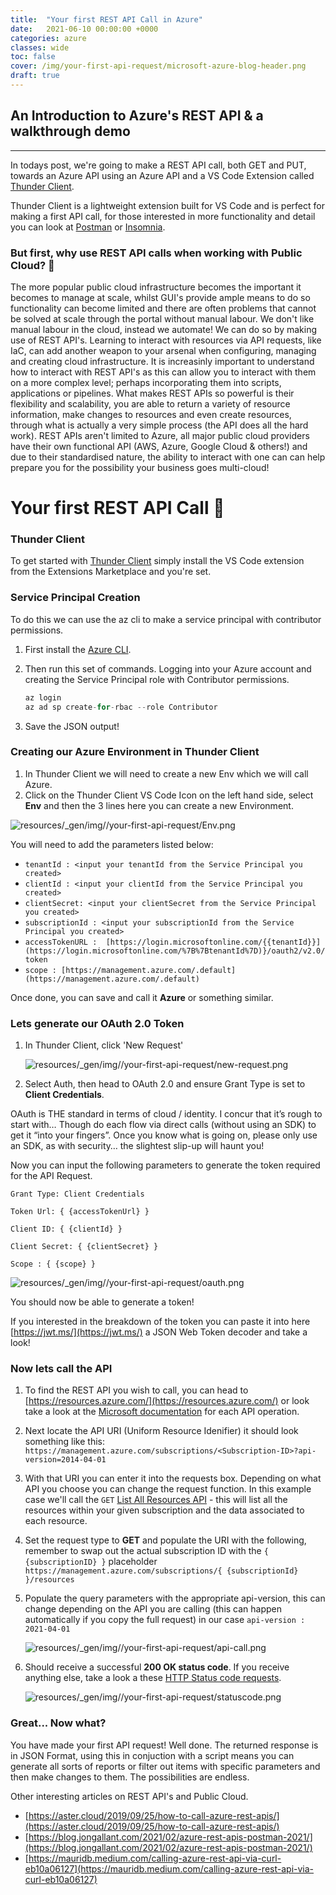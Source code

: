```yaml
---
title:  "Your first REST API Call in Azure"
date:   2021-06-10 00:00:00 +0000
categories: azure
classes: wide
toc: false
cover: /img/your-first-api-request/microsoft-azure-blog-header.png
draft: true
---
```


## An Introduction to Azure's REST API & a walkthrough demo

---

In todays post, we're going to make a REST API call, both GET and PUT, towards an Azure API using an Azure API and a VS Code Extension called [Thunder Client](https://www.thunderclient.io/).

Thunder Client is a lightweight extension built for VS Code and is perfect for making a first API call, for those interested in more functionality and detail you can look at [Postman](https://www.postman.com/) or [Insomnia](https://insomnia.rest/).

### But first, why use REST API calls when working with Public Cloud? 💭

The more popular public cloud infrastructure becomes the important it becomes to manage at scale, whilst GUI's provide ample means to do so functionality can become limited and there are often problems that cannot be solved at scale through the portal without manual labour. We don't like manual labour in the cloud, instead we automate! We can do so by making use of REST API's. Learning to interact with resources via API requests, like IaC, can add another weapon to your arsenal when configuring, managing and creating cloud infrastructure. It is increasinly important to understand how to interact with REST API's as this can allow you to interact with them on a more complex level; perhaps incorporating them into scripts, applications or pipelines. What makes REST APIs so powerful is their flexibility and scalability, you are able to return a variety of resource information, make changes to resources and even create resources, through what is actually a very simple process (the API does all the hard work). REST APIs aren't limited to Azure, all major public cloud providers have their own functional API (AWS, Azure, Google Cloud & others!) and due to their standardised nature, the ability to interact with one can can help prepare you for the possibility your business goes multi-cloud!

# Your first REST API Call 👋

### Thunder Client

To get started with [Thunder Client](https://marketplace.visualstudio.com/items?itemName=rangav.vscode-thunder-client) simply install the VS Code extension from the Extensions Marketplace and you're set.

### Service Principal Creation

To do this we can use the az cli to make a service principal with contributor permissions.

1. First install the [Azure CLI](https://docs.microsoft.com/en-us/cli/azure/install-azure-cli).
2. Then run this set of commands. Logging into your Azure account and creating the Service Principal role with Contributor permissions.

    ```c
    az login
    az ad sp create-for-rbac --role Contributor
    ```

3. Save the JSON output!

### Creating our Azure Environment in Thunder Client

1. In Thunder Client we will need to create a new Env which we will call Azure.
2. Click on the Thunder Client VS Code Icon on the left hand side, select **Env** and then the 3 lines here you can create a new Environment.

![resources/_gen/img//your-first-api-request/Env.png](resources/_gen/img//your-first-api-request/Env.png)

You will need to add the parameters listed below:

- `tenantId : <input your tenantId from the Service Principal you created>`
- `clientId : <input your clientId from the Service Principal you created>`
- `clientSecret: <input your clientSecret from the Service Principal you created>`
- `subscriptionId : <input your subscriptionId from the Service Principal you created>`
- `accessTokenURL :  [https://login.microsoftonline.com/{{tenantId}}](https://login.microsoftonline.com/%7B%7BtenantId%7D)}/oauth2/v2.0/token`
- `scope : [https://management.azure.com/.default](https://management.azure.com/.default)`

Once done, you can save and call it **Azure** or something similar.

### Lets generate our OAuth 2.0 Token

1. In Thunder Client, click 'New Request'

    ![resources/_gen/img//your-first-api-request/new-request.png](resources/_gen/img//your-first-api-request/new-request.png)

2. Select Auth, then head to OAuth 2.0 and ensure Grant Type is set to **Client Credentials**.

OAuth is THE standard in terms of cloud / identity. I concur that it’s rough to start with… Though do each flow via direct calls (without using an SDK) to get it “into your fingers”. Once you know what is going on, please only use an SDK, as with security… the slightest slip-up will haunt you!

Now you can input the following parameters to generate the token required for the API Request.

`Grant Type: Client Credentials`

`Token Url: { {accessTokenUrl} }`

`Client ID: { {clientId} }`

`Client Secret: { {clientSecret} }`

`Scope : { {scope} }`

![resources/_gen/img//your-first-api-request/oauth.png](resources/_gen/img//your-first-api-request/oauth.png)

You should now be able to generate a token!

If you interested in the breakdown of the token you can paste it into here [https://jwt.ms/](https://jwt.ms/) a JSON Web Token decoder and take a look!

### Now lets call the API

1. To find the REST API you wish to call, you can head to [https://resources.azure.com/](https://resources.azure.com/) or look take a look at the [Microsoft documentation](https://docs.microsoft.com/en-us/rest/api/resources/resources) for each API operation.
2. Next locate the API URI (Uniform Resource Idenifier) it should look something like this: `` https://management.azure.com/subscriptions/<Subscription-ID>?api-version=2014-04-01 ``
3. With that URI you can enter it into the requests box. Depending on what API you choose you can change the request function. In this example case we'll call the `GET` [List All Resources API](https://docs.microsoft.com/en-us/rest/api/resources/resources/list) - this will list all the resources within your given subscription and the data associated to each resource.
4. Set the request type to **GET** and populate the URI with the following, remember to swap out the actual subscription ID with the ``{ {subscriptionID} }`` placeholder `https://management.azure.com/subscriptions/{ {subscriptionId} }/resources`
5. Populate the query parameters with the appropriate api-version, this can change depending on the API you are calling (this can happen automatically if you copy the full request) in our case `api-version : 2021-04-01`

    ![resources/_gen/img//your-first-api-request/api-call.png](resources/_gen/img//your-first-api-request/api-call.png)

6. Should receive a successful **200 OK status code**. If you receive anything else, take a look a these [HTTP Status code requests](https://developer.mozilla.org/en-US/docs/Web/HTTP/Status).

    ![resources/_gen/img//your-first-api-request/statuscode.png](resources/_gen/img//your-first-api-request/statuscode.png)

### Great... Now what?

You have made your first API request! Well done. The returned response is in JSON Format, using this in conjuction with a script means you can generate all sorts of reports or filter out items with specific parameters and then make changes to them. The possibilities are endless.

Other interesting articles on REST API's and Public Cloud.

- [https://aster.cloud/2019/09/25/how-to-call-azure-rest-apis/](https://aster.cloud/2019/09/25/how-to-call-azure-rest-apis/)
- [https://blog.jongallant.com/2021/02/azure-rest-apis-postman-2021/](https://blog.jongallant.com/2021/02/azure-rest-apis-postman-2021/)
- [https://mauridb.medium.com/calling-azure-rest-api-via-curl-eb10a06127](https://mauridb.medium.com/calling-azure-rest-api-via-curl-eb10a06127)